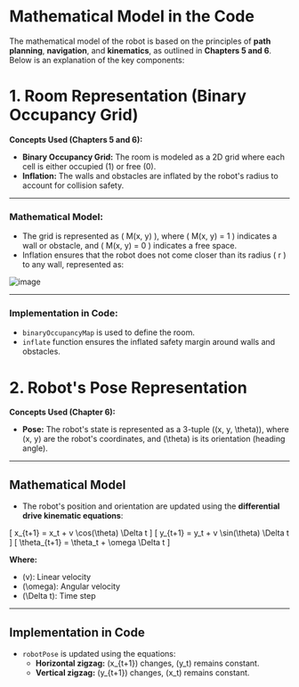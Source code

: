 # Mathematical Model in the Code

The mathematical model of the robot is based on the principles of **path planning**, **navigation**, and **kinematics**, as outlined in **Chapters 5 and 6**. Below is an explanation of the key components:
# 1. Room Representation (Binary Occupancy Grid)

**Concepts Used (Chapters 5 and 6):**
- **Binary Occupancy Grid:** The room is modeled as a 2D grid where each cell is either occupied (1) or free (0).  
- **Inflation:** The walls and obstacles are inflated by the robot's radius to account for collision safety.

---

### **Mathematical Model:**
- The grid is represented as \( M(x, y) \), where \( M(x, y) = 1 \) indicates a wall or obstacle, and \( M(x, y) = 0 \) indicates a free space.  
- Inflation ensures that the robot does not come closer than its radius \( r \) to any wall, represented as:

![image](https://github.com/user-attachments/assets/52592e14-8280-4960-a29c-6a91a73cd873)


---

### **Implementation in Code:**
- `binaryOccupancyMap` is used to define the room.  
- `inflate` function ensures the inflated safety margin around walls and obstacles.
# 2. Robot's Pose Representation

**Concepts Used (Chapter 6):**
- **Pose:** The robot's state is represented as a 3-tuple \((x, y, \theta)\), where \(x, y\) are the robot's coordinates, and \(\theta\) is its orientation (heading angle).

---

## **Mathematical Model**
- The robot's position and orientation are updated using the **differential drive kinematic equations**:

\[
x_{t+1} = x_t + v \cos(\theta) \Delta t
\]
\[
y_{t+1} = y_t + v \sin(\theta) \Delta t
\]
\[
\theta_{t+1} = \theta_t + \omega \Delta t
\]

**Where:**
- \(v\): Linear velocity  
- \(\omega\): Angular velocity  
- \(\Delta t\): Time step  

---

## **Implementation in Code**
- `robotPose` is updated using the equations:
  - **Horizontal zigzag:** \(x_{t+1}\) changes, \(y_t\) remains constant.  
  - **Vertical zigzag:** \(y_{t+1}\) changes, \(x_t\) remains constant.
